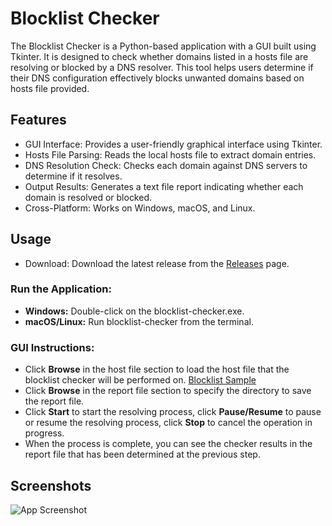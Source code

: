 
# Blocklist Checker

The Blocklist Checker is a Python-based application with a GUI built using Tkinter. It is designed to check whether domains listed in a hosts file are resolving or blocked by a DNS resolver. This tool helps users determine if their DNS configuration effectively blocks unwanted domains based on hosts file provided.


## Features

- GUI Interface: Provides a user-friendly graphical interface using Tkinter.
- Hosts File Parsing: Reads the local hosts file to extract domain entries.
- DNS Resolution Check: Checks each domain against DNS servers to determine if it resolves.
- Output Results: Generates a text file report indicating whether each domain is resolved or blocked.
- Cross-Platform: Works on Windows, macOS, and Linux.




## Usage
- Download: Download the latest release from the [Releases](https://github.com/thinkaboutril/blocklist-checker/releases/) page.
### Run the Application:
- **Windows:** Double-click on the blocklist-checker.exe.
- **macOS/Linux:** Run blocklist-checker from the terminal.
### GUI Instructions:
- Click **Browse** in the host file section to load the host file that the blocklist checker will be performed on. [Blocklist Sample](https://cdn.jsdelivr.net/gh/hagezi/dns-blocklists@latest/domains/light.txt)
- Click **Browse** in the report file section to specify the directory to save the report file.
- Click **Start** to start the resolving process, click **Pause/Resume** to pause or resume the resolving process, click **Stop** to cancel the operation in progress.
- When the process is complete, you can see the checker results in the report file that has been determined at the previous step.







## Screenshots

![App Screenshot](https://i.postimg.cc/Gt23sjQX/Screenshot-2024-06-22-210521.png)



